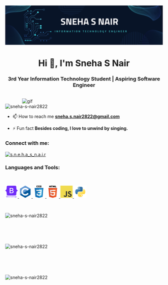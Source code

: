 ![logo](https://github.com/Sneha-S-Nair2822/Sneha-S-Nair2822/blob/main/Banner%20Image.png)
<h1 align="center">Hi 👋, I'm Sneha S Nair</h1>
<h3 align="center">3rd Year Information Technology Student | Aspiring Software Engineer</h3><br>
<img align="right" alt="gif" width="450" src="https://user-images.githubusercontent.com/74038190/236119160-976a0405-caa7-470c-9356-16d43402ea0a.gif">

<p align="left"> <img src="https://komarev.com/ghpvc/?username=sneha-s-nair2822&label=Profile%20views&color=0e75b6&style=flat" alt="sneha-s-nair2822" /> </p>

- 📫 How to reach me **sneha.s.nair2822@gmail.com**

- ⚡ Fun fact **Besides coding, I love to unwind by singing.**
  

<h3 align="left">Connect with me:</h3>
<p align="left">
<a href="https://instagram.com/s.n.e.h.a_s_n.a.i.r" target="blank"><img align="center" src="https://raw.githubusercontent.com/rahuldkjain/github-profile-readme-generator/master/src/images/icons/Social/instagram.svg" alt="s.n.e.h.a_s_n.a.i.r" height="30" width="40" /></a>
</p>

<h3 align="left">Languages and Tools:</h3><br>
<p align="left"> <a href="https://getbootstrap.com" target="_blank" rel="noreferrer"> <img src="https://raw.githubusercontent.com/devicons/devicon/master/icons/bootstrap/bootstrap-plain-wordmark.svg" alt="bootstrap" width="40" height="40"/> </a> <a href="https://www.cprogramming.com/" target="_blank" rel="noreferrer"> <img src="https://raw.githubusercontent.com/devicons/devicon/master/icons/c/c-original.svg" alt="c" width="40" height="40"/> </a> <a href="https://www.w3schools.com/css/" target="_blank" rel="noreferrer"> <img src="https://raw.githubusercontent.com/devicons/devicon/master/icons/css3/css3-original-wordmark.svg" alt="css3" width="40" height="40"/> </a> <a href="https://www.w3.org/html/" target="_blank" rel="noreferrer"> <img src="https://raw.githubusercontent.com/devicons/devicon/master/icons/html5/html5-original-wordmark.svg" alt="html5" width="40" height="40"/> </a> <a href="https://developer.mozilla.org/en-US/docs/Web/JavaScript" target="_blank" rel="noreferrer"> <img src="https://raw.githubusercontent.com/devicons/devicon/master/icons/javascript/javascript-original.svg" alt="javascript" width="40" height="40"/> </a> <a href="https://www.python.org" target="_blank" rel="noreferrer"> <img src="https://raw.githubusercontent.com/devicons/devicon/master/icons/python/python-original.svg" alt="python" width="40" height="40"/> </a> </p><br>


<p><img align="left" src="https://github-readme-stats.vercel.app/api/top-langs?username=sneha-s-nair2822&show_icons=true&locale=en&layout=compact" alt="sneha-s-nair2822" /></p><br><br><br><br><br>
<p> <img align="left"  src="https://github-readme-stats.vercel.app/api?username=sneha-s-nair2822&show_icons=true&locale=en" alt="sneha-s-nair2822" /></p><br><br><br><br><br>
<p> <img align="left"  src="https://github-readme-streak-stats.herokuapp.com/?user=sneha-s-nair2822&" alt="sneha-s-nair2822" /></p>
